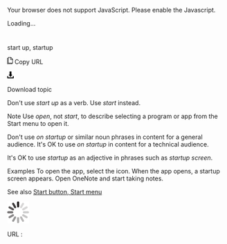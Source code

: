 Your browser does not support JavaScript. Please enable the Javascript.

Loading...

# 

start up, startup

![Copy URL](start-up-startup_files/Copy.png)
Copy URL

![Download](start-up-startup_files/Download.png)

Download topic

Don't use *start up* as a verb. Use *start* instead.

Note Use *open*, not *start*, to describe selecting a program or app from the Start menu to open it.

Don't use *on startup* or similar noun phrases in content for a general audience. It's OK to use *on startup* in content for a technical audience.

It's OK to use *startup* as an adjective in phrases such as *startup screen*.

Examples
To open the app, select the icon.
When the app opens, a startup screen appears.
Open OneNote and start taking notes.

See also [Start button, Start menu](https://worldready.cloudapp.net/Styleguide/Read?id=2700&topicid=36078)

![In progress](start-up-startup_files/activity-large.gif)

URL :
